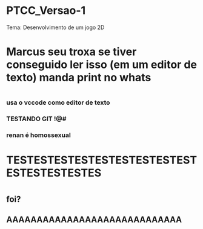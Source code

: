 # PTCC_Versao-1

Tema: Desenvolvimento de um jogo 2D

<h1>Marcus seu troxa se tiver conseguido ler isso (em um editor de texto) manda print no whats<h1>
<h3>usa o vccode como editor de texto<h3>
TESTANDO GIT !@#
<h3>renan é homossexual<h3>
<h1>TESTESTESTESTESTESTESTESTESTESTESTESTESTES<h1>
<h2>foi?<h2>
AAAAAAAAAAAAAAAAAAAAAAAAAAAAA